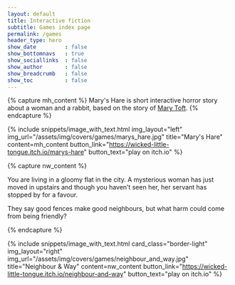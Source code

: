 ```yaml
---
layout: default
title: Interactive fiction
subtitle: Games index page
permalink: /games
header_type: hero
show_date         : false
show_bottomnavs   : true
show_sociallinks  : false
show_author       : false
show_breadcrumb   : false
show_toc          : false
---
```


<!-- I think scrap this? and just use the story index info page template TBH. Yeah. -->
<!-- omg there's literally img/img overlay classes, look at default blog post -->
<!-- Mary's Hare -->
{% capture mh_content %}
Mary's Hare is short interactive horror story about a woman and a rabbit, based on the story of <a href="http://mentalfloss.com/article/54643/woman-who-gave-birth-rabbits">Mary Toft</a>.
{% endcapture %}

{% include snippets/image_with_text.html
img_layout="left"
img_url="/assets/img/covers/games/marys_hare.jpg"
title="Mary's Hare"
content=mh_content
button_link="https://wicked-little-tongue.itch.io/marys-hare"
button_text="play on itch.io" %}

<!-- Neighbour & Way -->
{% capture nw_content %}
<p>You are living in a gloomy flat in the city. A mysterious woman has just moved in upstairs and though you haven’t seen her, her servant has stopped by for a favour.</p>
<p>They say good fences make good neighbours, but what harm could come from being friendly?</p>
{% endcapture %}

{% include snippets/image_with_text.html
card_class="border-light"
img_layout="right"
img_url="/assets/img/covers/games/neighbour_and_way.jpg"
title="Neighbour & Way"
content=nw_content
button_link="https://wicked-little-tongue.itch.io/neighbour-and-way"
button_text="play on itch.io" %}